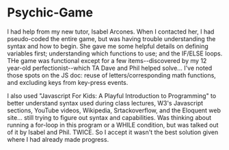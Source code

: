 # Psychic-Game
I had help from my new tutor, Isabel Arcones. When I contacted her, I had pseudo-coded the entire game, but was having trouble understanding the syntax and how to begin. She gave me some helpful details on defining variables first; understanding which functions to use; and the IF/ELSE loops. THe game was functional except for a few items--discovered by my 12 year-old perfectionist--which TA Dave and Phil helped solve... I've noted those spots on the JS doc: reuse of letters/corresponding math functions, and excluding keys from key-press events.

I also used "Javascript For Kids: A Playful Introduction to Programming" to better understand syntax used during class lectures, W3's Javascript sections, YouTube videos, Wikipedia, Srtackoverflow, and the Eloquent web site... still trying to figure out syntax and capabilities. Was thinking about running a for-loop in this program or a WHILE condition, but was talked out of it by Isabel and Phil. TWICE. So I accept it wasn't the best solution given where I had already made progress.
